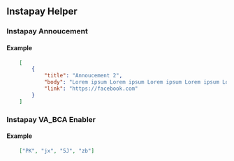 ## Instapay Helper
### Instapay Annoucement
#### Example
```json
    [
        {
            "title": "Annoucement 2",
            "body": "Lorem ipsum Lorem ipsum Lorem ipsum Lorem ipsum Lorem ipsum Lorem ipsum Lorem ipsum",
            "link": "https://facebook.com"
        }
    ]
```
### Instapay VA_BCA Enabler
#### Example
```json
    ["PK", "jx", "5J", "zb"]
```